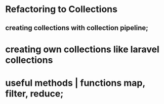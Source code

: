 <h1> Refactoring to Collections </h1>

## creating collections with collection pipeline;
# creating own collections like laravel collections
# useful methods | functions map, filter, reduce;